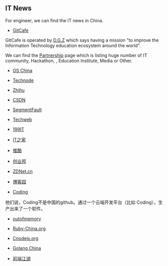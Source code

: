 ## IT News

For engineer, we can find the IT news in China.


- [GitCafe](https://gitcafe.com/)

GitCafe is operated by [D.G.Z](http://dgz.sh/) which says having a mission "to improve the Information Technology education ecosystem around the world".

We can find the [Partnership](https://gitcafe.com/partnership) page which is listing huge number of IT community, Hackathon, , Education Institute, Media or Other.


- [OS China](http://www.oschina.net/)

- [Technode](http://technode.com/)

- [Zhihu](http://www.zhihu.com/)

- [CSDN](http://www.csdn.net/)

- [SegmentFault](http://segmentfault.com/)

- [Techweb](http://www.techweb.com.cn/)

- [199IT](http://www.199it.com/)

- [IT之家](http://www.ithome.com/)

- [推酷](http://www.tuicool.com/)

- [创业邦](http://kuailiyu.cyzone.cn/)

- [ZDNet.cn](http://www.zdnet.com.cn/)

- [博客园](http://www.cnblogs.com/)

- [Coding](https://coding.net/)

他们说，Coding不是中国的github。通过一个云端开发平台（比如 Coding），生产出来了一个软件。

- [outofmemory](http://outofmemory.cn/github/Shanghai/)

- [Ruby-China.org](https://ruby-china.org/)

- [Cnodejs.org](https://cnodejs.org/)

- [Golang China](http://golangtc.com/)

- [前端江湖](http://www.qdjhu.com/)
